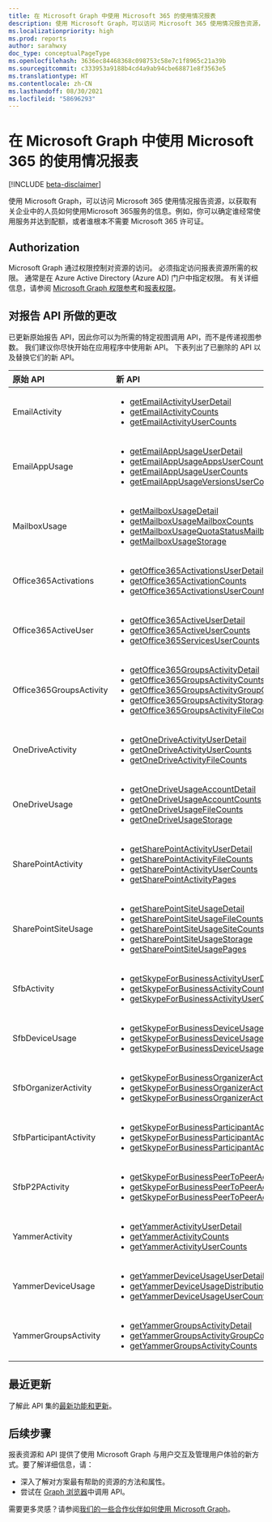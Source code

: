```yaml
---
title: 在 Microsoft Graph 中使用 Microsoft 365 的使用情况报表
description: 使用 Microsoft Graph，可以访问 Microsoft 365 使用情况报告资源，以获取有关企业中的人员如何使用Microsoft 365服务的信息。例如，你可以确定谁经常使用服务并达到配额，或者谁根本不需要 Microsoft 365 许可证。
ms.localizationpriority: high
ms.prod: reports
author: sarahwxy
doc_type: conceptualPageType
ms.openlocfilehash: 3636ec84468368c098753c58e7c1f8965c21a39b
ms.sourcegitcommit: c333953a9188b4cd4a9ab94cbe68871e8f3563e5
ms.translationtype: HT
ms.contentlocale: zh-CN
ms.lasthandoff: 08/30/2021
ms.locfileid: "58696293"
---
```

# <a name="working-with-microsoft-365-usage-reports-in-microsoft-graph"></a>在 Microsoft Graph 中使用 Microsoft 365 的使用情况报表

[!INCLUDE [beta-disclaimer](../../includes/beta-disclaimer.md)]

使用 Microsoft Graph，可以访问 Microsoft 365 使用情况报告资源，以获取有关企业中的人员如何使用Microsoft 365服务的信息。例如，你可以确定谁经常使用服务并达到配额，或者谁根本不需要 Microsoft 365 许可证。

## <a name="authorization"></a>Authorization

Microsoft Graph 通过权限控制对资源的访问。 必须指定访问报表资源所需的权限。 通常是在 Azure Active Directory (Azure AD) 门户中指定权限。 有关详细信息，请参阅 [Microsoft Graph 权限参考](/graph/permissions-reference)和[报表权限](/graph/permissions-reference#reports-permissions)。

## <a name="changes-to-the-reports-apis"></a>对报告 API 所做的更改

已更新原始报告 API，因此你可以为所需的特定视图调用 API，而不是传递视图参数。 我们建议你尽快开始在应用程序中使用新 API。 下表列出了已删除的 API 以及替换它们的新 API。

| 原始 API            | 新 API                                  |
| :---------------------- | :--------------------------------------- |
| EmailActivity           | <ul><li>[getEmailActivityUserDetail](../api/reportroot-getemailactivityuserdetail.md)</li><li>[getEmailActivityCounts](../api/reportroot-getemailactivitycounts.md)</li><li>[getEmailActivityUserCounts](../api/reportroot-getemailactivityusercounts.md)</li></ul> |
| EmailAppUsage           | <ul><li>[getEmailAppUsageUserDetail](../api/reportroot-getemailappusageuserdetail.md)</li><li>[getEmailAppUsageAppsUserCounts](../api/reportroot-getemailappusageappsusercounts.md)</li><li>[getEmailAppUsageUserCounts](../api/reportroot-getemailappusageusercounts.md)</li><li>[getEmailAppUsageVersionsUserCounts](../api/reportroot-getemailappusageversionsusercounts.md)</li></ul> |
| MailboxUsage            | <ul><li>[getMailboxUsageDetail](../api/reportroot-getmailboxusagedetail.md)</li><li>[getMailboxUsageMailboxCounts](../api/reportroot-getmailboxusagemailboxcounts.md)</li><li>[getMailboxUsageQuotaStatusMailboxCounts](../api/reportroot-getmailboxusagequotastatusmailboxcounts.md)</li><li>[getMailboxUsageStorage](../api/reportroot-getmailboxusagestorage.md)</li></ul> |
| Office365Activations    | <ul><li>[getOffice365ActivationsUserDetail](../api/reportroot-getoffice365activationsuserdetail.md)</li><li>[getOffice365ActivationCounts](../api/reportroot-getoffice365activationcounts.md)</li><li>[getOffice365ActivationsUserCounts](../api/reportroot-getoffice365activationsusercounts.md)</li></ul> |
| Office365ActiveUser     | <ul><li>[getOffice365ActiveUserDetail](../api/reportroot-getoffice365activeuserdetail.md)</li><li>[getOffice365ActiveUserCounts](../api/reportroot-getoffice365activeusercounts.md)</li><li>[getOffice365ServicesUserCounts](../api/reportroot-getoffice365servicesusercounts.md)</li></ul> |
| Office365GroupsActivity | <ul><li>[getOffice365GroupsActivityDetail](../api/reportroot-getoffice365groupsactivitydetail.md)</li><li>[getOffice365GroupsActivityCounts](../api/reportroot-getoffice365groupsactivitycounts.md)</li><li>[getOffice365GroupsActivityGroupCounts](../api/reportroot-getoffice365groupsactivitygroupcounts.md)</li><li>[getOffice365GroupsActivityStorage](../api/reportroot-getoffice365groupsactivitystorage.md)</li><li>[getOffice365GroupsActivityFileCounts](../api/reportroot-getoffice365groupsactivityfilecounts.md)</li></ul> |
| OneDriveActivity        | <ul><li>[getOneDriveActivityUserDetail](../api/reportroot-getonedriveactivityuserdetail.md)</li><li>[getOneDriveActivityUserCounts](../api/reportroot-getonedriveactivityusercounts.md)</li><li>[getOneDriveActivityFileCounts](../api/reportroot-getonedriveactivityfilecounts.md)</li></ul> |
| OneDriveUsage           | <ul><li>[getOneDriveUsageAccountDetail](../api/reportroot-getonedriveusageaccountdetail.md)</li><li>[getOneDriveUsageAccountCounts](../api/reportroot-getonedriveusageaccountcounts.md)</li><li>[getOneDriveUsageFileCounts](../api/reportroot-getonedriveusagefilecounts.md)</li><li>[getOneDriveUsageStorage](../api/reportroot-getonedriveusagestorage.md)</li></ul> |
| SharePointActivity      | <ul><li>[getSharePointActivityUserDetail](../api/reportroot-getsharepointactivityuserdetail.md)</li><li>[getSharePointActivityFileCounts](../api/reportroot-getsharepointactivityfilecounts.md)</li><li>[getSharePointActivityUserCounts](../api/reportroot-getsharepointactivityusercounts.md)</li><li>[getSharePointActivityPages](../api/reportroot-getsharepointactivitypages.md)</li></ul> |
| SharePointSiteUsage     | <ul><li>[getSharePointSiteUsageDetail](../api/reportroot-getsharepointsiteusagedetail.md)</li><li>[getSharePointSiteUsageFileCounts](../api/reportroot-getsharepointsiteusagefilecounts.md)</li><li>[getSharePointSiteUsageSiteCounts](../api/reportroot-getsharepointsiteusagesitecounts.md)</li><li>[getSharePointSiteUsageStorage](../api/reportroot-getsharepointsiteusagestorage.md)</li><li>[getSharePointSiteUsagePages](../api/reportroot-getsharepointsiteusagepages.md)</li></ul> |
| SfbActivity             | <ul><li>[getSkypeForBusinessActivityUserDetail](../api/reportroot-getskypeforbusinessactivityuserdetail.md)</li><li>[getSkypeForBusinessActivityCounts](../api/reportroot-getskypeforbusinessactivitycounts.md)</li><li>[getSkypeForBusinessActivityUserCounts](../api/reportroot-getskypeforbusinessactivityusercounts.md)</li></ul> |
| SfbDeviceUsage          | <ul><li>[getSkypeForBusinessDeviceUsageUserDetail](../api/reportroot-getskypeforbusinessdeviceusageuserdetail.md)</li><li>[getSkypeForBusinessDeviceUsageDistributionUserCounts](../api/reportroot-getskypeforbusinessdeviceusagedistributionusercounts.md)</li><li>[getSkypeForBusinessDeviceUsageUserCounts](../api/reportroot-getskypeforbusinessdeviceusageusercounts.md)</li></ul> |
| SfbOrganizerActivity    | <ul><li>[getSkypeForBusinessOrganizerActivityCounts](../api/reportroot-getskypeforbusinessorganizeractivitycounts.md)</li><li>[getSkypeForBusinessOrganizerActivityUserCounts](../api/reportroot-getskypeforbusinessorganizeractivityusercounts.md)</li><li>[getSkypeForBusinessOrganizerActivityMinuteCounts](../api/reportroot-getskypeforbusinessorganizeractivityminutecounts.md)</li></ul> |
| SfbParticipantActivity  | <ul><li>[getSkypeForBusinessParticipantActivityCounts](../api/reportroot-getskypeforbusinessparticipantactivitycounts.md)</li><li>[getSkypeForBusinessParticipantActivityUserCounts](../api/reportroot-getskypeforbusinessparticipantactivityusercounts.md)</li><li>[getSkypeForBusinessParticipantActivityMinuteCounts](../api/reportroot-getskypeforbusinessparticipantactivityminutecounts.md)</li></ul> |
| SfbP2PActivity          | <ul><li>[getSkypeForBusinessPeerToPeerActivityCounts](../api/reportroot-getskypeforbusinesspeertopeeractivitycounts.md)</li><li>[getSkypeForBusinessPeerToPeerActivityUserCounts](../api/reportroot-getskypeforbusinesspeertopeeractivityusercounts.md)</li><li>[getSkypeForBusinessPeerToPeerActivityMinuteCounts](../api/reportroot-getskypeforbusinesspeertopeeractivityminutecounts.md)</li></ul> |
| YammerActivity          | <ul><li>[getYammerActivityUserDetail](../api/reportroot-getyammeractivityuserdetail.md)</li><li>[getYammerActivityCounts](../api/reportroot-getyammeractivitycounts.md)</li><li>[getYammerActivityUserCounts](../api/reportroot-getyammeractivityusercounts.md)</li></ul> |
| YammerDeviceUsage       | <ul><li>[getYammerDeviceUsageUserDetail](../api/reportroot-getyammerdeviceusageuserdetail.md)</li><li>[getYammerDeviceUsageDistributionUserCounts](../api/reportroot-getyammerdeviceusagedistributionusercounts.md)</li><li>[getYammerDeviceUsageUserCounts](../api/reportroot-getyammerdeviceusageusercounts.md)</li></ul> |
| YammerGroupsActivity    | <ul><li>[getYammerGroupsActivityDetail](../api/reportroot-getyammergroupsactivitydetail.md)</li><li>[getYammerGroupsActivityGroupCounts](../api/reportroot-getyammergroupsactivitygroupcounts.md)</li><li>[getYammerGroupsActivityCounts](../api/reportroot-getyammergroupsactivitycounts.md)</li></ul> |

## <a name="whats-new"></a>最近更新
了解此 API 集的[最新功能和更新](/graph/whats-new-overview)。

## <a name="next-steps"></a>后续步骤

报表资源和 API 提供了使用 Microsoft Graph 与用户交互及管理用户体验的新方式。要了解详细信息，请：

- 深入了解对方案最有帮助的资源的方法和属性。
- 尝试在 [Graph 浏览器](https://developer.microsoft.com/graph/graph-explorer)中调用 API。

需要更多灵感？请参阅[我们的一些合作伙伴如何使用 Microsoft Graph](https://developer.microsoft.com/graph/partners)。


